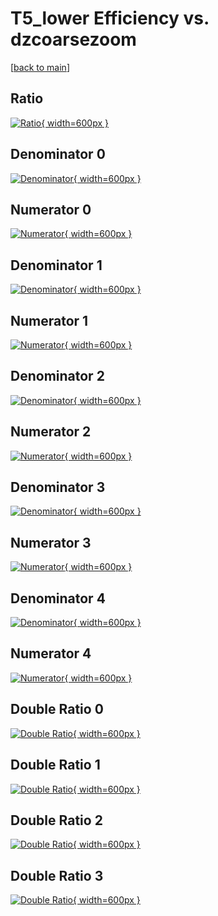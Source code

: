 # T5_lower Efficiency vs. dzcoarsezoom

[[back to main](./)]



## Ratio

[![Ratio](../mtv/var/T5_lower_loweta_0_-1_eff_dzcoarsezoom.png){ width=600px }](../mtv/var/T5_lower_loweta_0_-1_eff_dzcoarsezoom.pdf)

## Denominator 0

[![Denominator](../mtv/den/T5_lower_loweta_0_-1_eff_dzcoarsezoom_den0.png){ width=600px }](../mtv/den/T5_lower_loweta_0_-1_eff_dzcoarsezoom_den0.pdf)

## Numerator 0

[![Numerator](../mtv/num/T5_lower_loweta_0_-1_eff_dzcoarsezoom_num0.png){ width=600px }](../mtv/num/T5_lower_loweta_0_-1_eff_dzcoarsezoom_num0.pdf)

## Denominator 1

[![Denominator](../mtv/den/T5_lower_loweta_0_-1_eff_dzcoarsezoom_den1.png){ width=600px }](../mtv/den/T5_lower_loweta_0_-1_eff_dzcoarsezoom_den1.pdf)

## Numerator 1

[![Numerator](../mtv/num/T5_lower_loweta_0_-1_eff_dzcoarsezoom_num1.png){ width=600px }](../mtv/num/T5_lower_loweta_0_-1_eff_dzcoarsezoom_num1.pdf)

## Denominator 2

[![Denominator](../mtv/den/T5_lower_loweta_0_-1_eff_dzcoarsezoom_den2.png){ width=600px }](../mtv/den/T5_lower_loweta_0_-1_eff_dzcoarsezoom_den2.pdf)

## Numerator 2

[![Numerator](../mtv/num/T5_lower_loweta_0_-1_eff_dzcoarsezoom_num2.png){ width=600px }](../mtv/num/T5_lower_loweta_0_-1_eff_dzcoarsezoom_num2.pdf)

## Denominator 3

[![Denominator](../mtv/den/T5_lower_loweta_0_-1_eff_dzcoarsezoom_den3.png){ width=600px }](../mtv/den/T5_lower_loweta_0_-1_eff_dzcoarsezoom_den3.pdf)

## Numerator 3

[![Numerator](../mtv/num/T5_lower_loweta_0_-1_eff_dzcoarsezoom_num3.png){ width=600px }](../mtv/num/T5_lower_loweta_0_-1_eff_dzcoarsezoom_num3.pdf)

## Denominator 4

[![Denominator](../mtv/den/T5_lower_loweta_0_-1_eff_dzcoarsezoom_den4.png){ width=600px }](../mtv/den/T5_lower_loweta_0_-1_eff_dzcoarsezoom_den4.pdf)

## Numerator 4

[![Numerator](../mtv/num/T5_lower_loweta_0_-1_eff_dzcoarsezoom_num4.png){ width=600px }](../mtv/num/T5_lower_loweta_0_-1_eff_dzcoarsezoom_num4.pdf)

## Double Ratio 0

[![Double Ratio](../mtv/ratio/T5_lower_loweta_0_-1_eff_dzcoarsezoom_ratio0.png){ width=600px }](../mtv/ratio/T5_lower_loweta_0_-1_eff_dzcoarsezoom_ratio0.pdf)

## Double Ratio 1

[![Double Ratio](../mtv/ratio/T5_lower_loweta_0_-1_eff_dzcoarsezoom_ratio1.png){ width=600px }](../mtv/ratio/T5_lower_loweta_0_-1_eff_dzcoarsezoom_ratio1.pdf)

## Double Ratio 2

[![Double Ratio](../mtv/ratio/T5_lower_loweta_0_-1_eff_dzcoarsezoom_ratio2.png){ width=600px }](../mtv/ratio/T5_lower_loweta_0_-1_eff_dzcoarsezoom_ratio2.pdf)

## Double Ratio 3

[![Double Ratio](../mtv/ratio/T5_lower_loweta_0_-1_eff_dzcoarsezoom_ratio3.png){ width=600px }](../mtv/ratio/T5_lower_loweta_0_-1_eff_dzcoarsezoom_ratio3.pdf)

